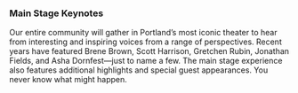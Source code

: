### Main Stage Keynotes

Our entire community will gather in Portland’s most iconic theater to hear from interesting and inspiring voices from a range of perspectives. Recent years have featured Brene Brown, Scott Harrison, Gretchen Rubin, Jonathan Fields, and Asha Dornfest—just to name a few. The main stage experience also features additional highlights and special guest appearances. You never know what might happen.